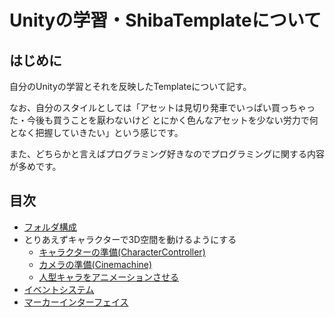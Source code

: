 # Unityの学習・ShibaTemplateについて

## はじめに

自分のUnityの学習とそれを反映したTemplateについて記す。

なお、自分のスタイルとしては「アセットは見切り発車でいっぱい買っちゃった・今後も買うことを厭わないけど
とにかく色んなアセットを少ない労力で何となく把握していきたい」という感じです。

また、どちらかと言えばプログラミング好きなのでプログラミングに関する内容が多めです。

## 目次

- [フォルダ構成](./folders.md)
- とりあえずキャラクターで3D空間を動けるようにする
    - [キャラクターの準備(CharacterController)](./character_control.md)
    - [カメラの準備(Cinemachine)](./camera_cinemachine.md)
    - [人型キャラをアニメーションさせる](./character_animation.md)
- [イベントシステム](./event_system.md)
- [マーカーインターフェイス](./marker_interfaces.md)

